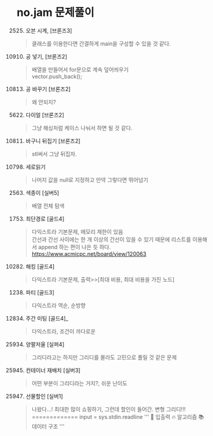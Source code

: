 no.jam 문제풀이
===========
2525. 오븐 시계, [브론즈3]  
>클래스를 이용한다면 간결하게 main을 구성할 수 있을 것 같다.  
10910. 공 넣기, [브론즈2]
>배열을 만들어서 for문으로 계속 덮어씌우기   
vector.push_back();
10813. 공 바꾸기 [브론즈2]   
>왜 안되지?
5622. 다이얼 [브론즈2]   
>그냥 해싱처럼 케이스 나눠서 하면 될 것 같다.
10811. 바구니 뒤집기 [브론즈2]
>stl써서 그냥 뒤집자.
10798. 세로읽기
>나머지 값을 null로 지정하고 만약 그렇다면 뛰어넘기
2563. 색종이 [실버5]
>배열 전체 탐색
1753. 최단경로 [골드4]
>다익스트라 기본문제, 메모리 제한이 있음   
간선과 간선 사이에는 한 개 이상의 간선이 있을 수 있기 때문에 리스트를 이용해서 append 하는 편이 나은 듯 하다.
https://www.acmicpc.net/board/view/120063
10282. 해킹 [골드4]
>다익스트라 기본문제, 출력>>[최대 비용, 최대 비용을 가진 노드]
1238. 파티 [골드3]
>다익스트라 역순, 순방향
12834. 주간 미팅 [골드4]_
>다익스트라, 조건이 까다로운
25934. 양팔저울 [실퍼4]
>그리디라고는 하지만 그리디를 몰라도 고민으로 풀릴 것 같은 문제
25945. 컨테이너 재배치 [실버3]
>어떤 부분이 그리디라는 거지?, 쉬운 난이도
25947. 선물할인 [실버1]
>나왔다...! 최대한 많이 쇼핑하기, 그런데 할인이 들어간. 변형 그리디!!!
=============
input = sys.stdin.readline
'''
🎯 입출력
🔥 알고리즘
📚 데이터 구조
'''